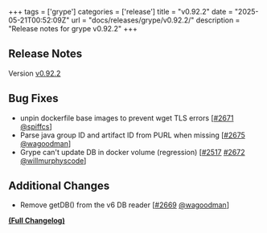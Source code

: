 +++
tags = ['grype']
categories = ['release']
title = "v0.92.2"
date = "2025-05-21T00:52:09Z"
url = "docs/releases/grype/v0.92.2/"
description = "Release notes for grype v0.92.2"
+++

## Release Notes

Version [v0.92.2](https://github.com/anchore/grype/releases/tag/v0.92.2)

## Bug Fixes

- unpin dockerfile base images to prevent wget TLS errors [[#2671](https://github.com/anchore/grype/pull/2671) [@spiffcs](https://github.com/spiffcs)]
- Parse java group ID and artifact ID from PURL when missing [[#2675](https://github.com/anchore/grype/pull/2675) [@wagoodman](https://github.com/wagoodman)]
- Grype can't update DB in docker volume (regression) [[#2517](https://github.com/anchore/grype/issues/2517) [#2672](https://github.com/anchore/grype/pull/2672) [@willmurphyscode](https://github.com/willmurphyscode)]

## Additional Changes

- Remove getDB() from the v6 DB reader [[#2669](https://github.com/anchore/grype/pull/2669) [@wagoodman](https://github.com/wagoodman)]

**[(Full Changelog)](https://github.com/anchore/grype/compare/v0.92.1...v0.92.2)**

